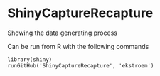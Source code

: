 # ShinyCaptureRecapture

Showing the data generating process

Can be run from R with the following commands

```{r}
library(shiny)
runGitHub('ShinyCaptureRecapture', 'ekstroem')
```
